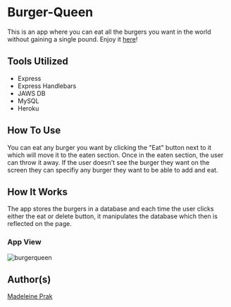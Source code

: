 # Burger-Queen

This is an app where you can eat all the burgers you want in the world without gaining a single pound. Enjoy it [here](https://burgerqueen-devmad.herokuapp.com/)!

## Tools Utilized
* Express
* Express Handlebars
* JAWS DB
* MySQL
* Heroku

## How To Use
You can eat any burger you want by clicking the "Eat" button next to it which will move it to the eaten section. Once in the eaten section, the user can throw it away. If the user doesn't see the burger they want on the screen they can specifiy any burger they want to be able to add and eat.

## How It Works
The app stores the burgers in a database and each time the user clicks either the eat or delete button, it manipulates the database which then is reflected on the page. 

### App View
![burgerqueen](https://user-images.githubusercontent.com/26778117/68073241-311efe00-fd4b-11e9-8d60-a3f807dd9a99.png)

## Author(s)
[Madeleine Prak](https://github.com/madeleineprak/)
